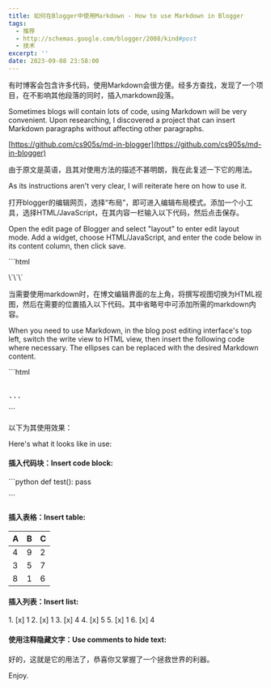 ```yaml
---
title: 如何在Blogger中使用Markdown - How to use Markdown in Blogger
tags:
  - 推荐
  - http://schemas.google.com/blogger/2008/kind#post
  - 技术
excerpt: ''
date: 2023-09-08 23:58:00
---
```


<!-- more -->
有时博客会包含许多代码，使用Markdown会很方便。经多方查找，发现了一个项目，在不影响其他段落的同时，插入markdown段落。

Sometimes blogs will contain lots of code, using Markdown will be very convenient. Upon researching, I discovered a project that can insert Markdown paragraphs without affecting other paragraphs.

[https://github.com/cs905s/md-in-blogger](https://github.com/cs905s/md-in-blogger)

  

由于原文是英语，且其对使用方法的描述不甚明朗，我在此复述一下它的用法。

As its instructions aren't very clear, I will reiterate here on how to use it.

  

打开blogger的编辑网页，选择“布局”，即可进入编辑布局模式。添加一个小工具，选择HTML/JavaScript，在其内容一栏输入以下代码，然后点击保存。

Open the edit page of Blogger and select "layout" to enter edit layout mode. Add a widget, choose HTML/JavaScript, and enter the code below in its content column, then click save.

\`\`\`html
<link rel="stylesheet" href="//cdnjs.cloudflare.com/ajax/libs/highlight.js/9.9.0/styles/default.min.css"/>
<script src='//cdnjs.cloudflare.com/ajax/libs/highlight.js/9.9.0/highlight.min.js' type='text/javascript'></script>
<script src='//cdnjs.cloudflare.com/ajax/libs/showdown/1.6.2/showdown.min.js' type='text/javascript'></script>
<script src='//cdnjs.cloudflare.com/ajax/libs/jquery/3.1.1/jquery.min.js' type='text/javascript'></script>
<script src='//mxp22.surge.sh/markdown-highlight-in-blogger.js' type='text/javascript'></script>
\`\`\`

  

当需要使用markdown时，在博文编辑界面的左上角，将撰写视图切换为HTML视图，然后在需要的位置插入以下代码。其中省略号中可添加所需的markdown内容。

When you need to use Markdown, in the blog post editing interface's top left, switch the write view to HTML view, then insert the following code where necessary. The ellipses can be replaced with the desired Markdown content.

\`\`\`html
<pre class="markdown">  
...  
</pre>
\`\`\`

  

以下为其使用效果：

Here's what it looks like in use:

  

#### 插入代码块：Insert code block:

\`\`\`python
def test():
	pass

\`\`\`

  

#### 插入表格：Insert table:

| A | B | C |
|---|---|---|
| 4 | 9 | 2 |
| 3 | 5 | 7 |
| 8 | 1 | 6 |

  

#### 插入列表：Insert list:

1\. \[x\] 1
2. \[x\] 1
3. \[x\] 4
4. \[x\] 5
5. \[x\] 1
6. \[x\] 4

  

#### 使用注释隐藏文字：Use comments to hide text:

<!--invisible-text-0-->

  

好的，这就是它的用法了，恭喜你又掌握了一个拯救世界的利器。

Enjoy.